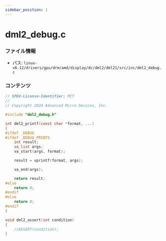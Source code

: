 ```yaml
---
sidebar_position: 1
---
```

# dml2_debug.c

### ファイル情報

- パス: `linux-v6.12/drivers/gpu/drm/amd/display/dc/dml2/dml21/src/inc/dml2_debug.c`

### コンテンツ

```c
// SPDX-License-Identifier: MIT
//
// Copyright 2024 Advanced Micro Devices, Inc.

#include "dml2_debug.h"

int dml2_printf(const char *format, ...)
{
#ifdef _DEBUG
#ifdef _DEBUG_PRINTS
	int result;
	va_list args;
	va_start(args, format);

	result = vprintf(format, args);

	va_end(args);

	return result;
#else
	return 0;
#endif
#else
	return 0;
#endif
}

void dml2_assert(int condition)
{
	//ASSERT(condition);
}

```
